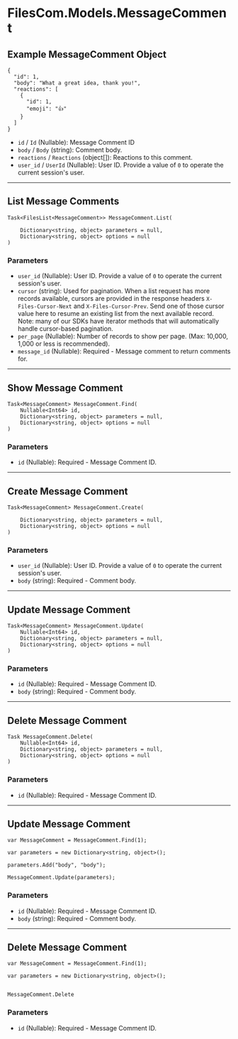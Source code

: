 # FilesCom.Models.MessageComment

## Example MessageComment Object

```
{
  "id": 1,
  "body": "What a great idea, thank you!",
  "reactions": [
    {
      "id": 1,
      "emoji": "👍"
    }
  ]
}
```

* `id` / `Id`  (Nullable<Int64>): Message Comment ID
* `body` / `Body`  (string): Comment body.
* `reactions` / `Reactions`  (object[]): Reactions to this comment.
* `user_id` / `UserId`  (Nullable<Int64>): User ID.  Provide a value of `0` to operate the current session's user.


---

## List Message Comments

```
Task<FilesList<MessageComment>> MessageComment.List(
    
    Dictionary<string, object> parameters = null,
    Dictionary<string, object> options = null
)
```

### Parameters

* `user_id` (Nullable<Int64>): User ID.  Provide a value of `0` to operate the current session's user.
* `cursor` (string): Used for pagination.  When a list request has more records available, cursors are provided in the response headers `X-Files-Cursor-Next` and `X-Files-Cursor-Prev`.  Send one of those cursor value here to resume an existing list from the next available record.  Note: many of our SDKs have iterator methods that will automatically handle cursor-based pagination.
* `per_page` (Nullable<Int64>): Number of records to show per page.  (Max: 10,000, 1,000 or less is recommended).
* `message_id` (Nullable<Int64>): Required - Message comment to return comments for.


---

## Show Message Comment

```
Task<MessageComment> MessageComment.Find(
    Nullable<Int64> id, 
    Dictionary<string, object> parameters = null,
    Dictionary<string, object> options = null
)
```

### Parameters

* `id` (Nullable<Int64>): Required - Message Comment ID.


---

## Create Message Comment

```
Task<MessageComment> MessageComment.Create(
    
    Dictionary<string, object> parameters = null,
    Dictionary<string, object> options = null
)
```

### Parameters

* `user_id` (Nullable<Int64>): User ID.  Provide a value of `0` to operate the current session's user.
* `body` (string): Required - Comment body.


---

## Update Message Comment

```
Task<MessageComment> MessageComment.Update(
    Nullable<Int64> id, 
    Dictionary<string, object> parameters = null,
    Dictionary<string, object> options = null
)
```

### Parameters

* `id` (Nullable<Int64>): Required - Message Comment ID.
* `body` (string): Required - Comment body.


---

## Delete Message Comment

```
Task MessageComment.Delete(
    Nullable<Int64> id, 
    Dictionary<string, object> parameters = null,
    Dictionary<string, object> options = null
)
```

### Parameters

* `id` (Nullable<Int64>): Required - Message Comment ID.


---

## Update Message Comment

```
var MessageComment = MessageComment.Find(1);

var parameters = new Dictionary<string, object>();

parameters.Add("body", "body");

MessageComment.Update(parameters);
```

### Parameters

* `id` (Nullable<Int64>): Required - Message Comment ID.
* `body` (string): Required - Comment body.


---

## Delete Message Comment

```
var MessageComment = MessageComment.Find(1);

var parameters = new Dictionary<string, object>();


MessageComment.Delete
```

### Parameters

* `id` (Nullable<Int64>): Required - Message Comment ID.
